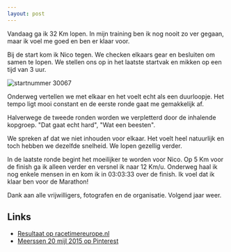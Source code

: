 ```yaml
---
layout: post
---
```


Vandaag ga ik 32 Km lopen. In mijn training ben ik nog nooit zo ver gegaan, maar ik voel me goed en ben er klaar voor. 

Bij de start kom ik Nico tegen. We checken elkaars gear en besluiten om samen te lopen. We stellen ons op in het laatste startvak en mikken op een tijd van 3 uur.

![startnummer 30067](https://s-media-cache-ak0.pinimg.com/236x/7e/e3/ad/7ee3ad78538a889a7cc6cd520ade0185.jpg)

Onderweg vertellen we met elkaar en het voelt echt als een duurloopje. Het tempo ligt mooi constant en de eerste ronde gaat me gemakkelijk af. 

Halverwege de tweede ronden worden we verpletterd door de inhalende kopgroep. "Dat gaat echt hard", "Wat een beesten".

We spreken af dat we niet inhouden voor elkaar. Het voelt heel natuurlijk en toch hebben we dezelfde snelheid. We lopen gezellig verder.

In de laatste ronde begint het moeilijker te worden voor Nico. Op 5 Km voor de finish ga ik alleen verder en versnel ik naar 12 Km/u. Onderweg haal ik nog enkele mensen in en kom ik in 03:03:33 over de finish. Ik voel dat ik klaar ben voor de Marathon!

Dank aan alle vrijwilligers, fotografen en de organisatie. Volgend jaar weer.

## Links

* [Resultaat op racetimereurope.nl](http://www.racetimer.se/nl/runner/show/4824031?layout=clean&race_id=2692) 
* [Meerssen 20 mijl 2015 op Pinterest](https://www.pinterest.com/erictummers/meerssen-20-mijl-2015/)
